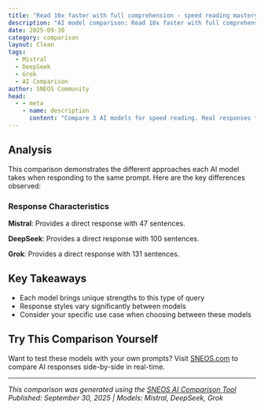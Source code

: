 ```yaml
---
title: "Read 10x faster with full comprehension - speed reading mastery"
description: "AI model comparison: Read 10x faster with full comprehension - speed reading mastery..."
date: 2025-09-30
category: comparison
layout: Clean
tags:
  - Mistral
  - DeepSeek
  - Grok
  - AI Comparison
author: SNEOS Community
head:
  - - meta
    - name: description
      content: "Compare 3 AI models for speed reading. Real responses from Mistral, DeepSeek, Grok with detailed analysis."
---
```


<ChatComparison
  title="Read 10x faster with full comprehension - speed reading mastery"
  prompt="Read 10x faster with full comprehension - speed reading mastery"
  :responses='{
    "Mistral": "Speed reading with full comprehension is a skill that can be developed with practice and the right techniques. Here are some steps to help you master speed reading:\n\n### 1. **Eliminate Subvocalization**\n   - **Subvocalization** is the habit of saying words in your head as you read. This slows down your reading speed significantly.\n   - **Practice**: Try to read without hearing the words in your mind. Focus on understanding the meaning directly from the text.\n\n### 2. **Expand Your Visual Field**\n   - **Soft Focus**: Instead of focusing on individual words, try to take in groups of words or even whole lines at a time.\n   - **Peripheral Vision**: Use your peripheral vision to see more words at once. Practice by gradually increasing the number of words you try to read at a glance.\n\n### 3. **Use a Pointer**\n   - **Guide Your Eyes**: Use your finger, a pen, or a pointer to guide your eyes across the text. This helps to keep your focus and prevents regression (re-reading).\n   - **Smooth Movement**: Move the pointer smoothly and at a consistent speed to maintain a steady reading pace.\n\n### 4. **Avoid Regression**\n   - **Forward Movement**: Train yourself to read forward without going back to re-read words or sentences. This can be challenging but is crucial for speed.\n   - **Practice**: Start with simple texts and gradually move to more complex material as you get comfortable.\n\n### 5. **Improve Vocabulary and Background Knowledge**\n   - **Vocabulary**: A strong vocabulary helps you understand the text more quickly. Use flashcards, read widely, and practice with new words.\n   - **Background Knowledge**: The more you know about a topic, the easier it is to comprehend new information quickly.\n\n### 6. **Practice with Varied Materials**\n   - **Different Genres**: Read a variety of materials, including fiction, non-fiction, newspapers, and academic papers.\n   - **Increasing Difficulty**: Start with easier texts and gradually move to more challenging material as your skills improve.\n\n### 7. **Set Goals and Track Progress**\n   - **Speed Goals**: Set specific goals for your reading speed, such as increasing your words per minute (wpm) by a certain amount each week.\n   - **Comprehension Checks**: Regularly test your comprehension to ensure you are understanding what you read. Use quizzes or summarize what you\u0027ve read.\n\n### 8. **Use Speed Reading Software**\n   - **Apps and Tools**: There are many apps and software programs designed to help you improve your reading speed. Examples include Spreeder, ReadMe!, and Outread.\n   - **Practice Sessions**: Use these tools for regular practice sessions to build your speed and comprehension.\n\n### 9. **Mindset and Focus**\n   - **Concentration**: Maintain focus and avoid distractions. A quiet environment can help.\n   - **Confidence**: Believe in your ability to improve. Speed reading is a skill that can be learned and improved with practice.\n\n### 10. **Consistent Practice**\n   - **Daily Practice**: Make speed reading a daily habit. Even a few minutes each day can lead to significant improvements over time.\n   - **Review and Adjust**: Regularly review your progress and adjust your techniques as needed.\n\n### Additional Tips:\n- **Chunking**: Break down the text into meaningful chunks or phrases rather than individual words.\n- **Skimming and Scanning**: Learn to skim for the main ideas and scan for specific information.\n- **Active Reading**: Engage actively with the text by asking questions, making predictions, and summarizing as you go.\n\nBy incorporating these techniques and practicing consistently, you can significantly improve your reading speed while maintaining full comprehension.",
    "DeepSeek": "Of course. The promise of \u002210x faster with full comprehension\u0022 is ambitious, but with dedicated practice, you can absolutely achieve dramatic, life-changing improvements.\n\nThis guide will take you from understanding the core principles to a structured practice plan for **speed reading mastery**.\n\n### The Foundation: Why We Read Slowly\n\nMost of us are taught to read in a way that creates bottlenecks. The big three are:\n\n1.  **Subvocalization:** \u0022Hearing\u0022 the words in your head as you read. This limits your speed to your talking speed (around 150-250 words per minute - wpm).\n2.  **Fixations:** Your eyes don\u0027t glide smoothly; they make small, jerky stops (fixations) on groups of words. A slow reader might fixate on every single word.\n3.  **Regression:** Unconsciously re-reading lines or words you\u0027ve already passed.\n\nMastering speed reading is the process of systematically eliminating these habits.\n\n---\n\n### The 4 Pillars of Speed Reading Mastery\n\nMaster these four techniques, and you will read faster and with better comprehension.\n\n#### Pillar 1: Use a Pacer\nYour eyes are naturally drawn to motion. Using a guide forces your eyes to move more smoothly and efficiently.\n\n*   **How to do it:** Use your finger, a pen, or the cursor on your screen to guide your eyes. Move the pacer smoothly along the line.\n*   **Why it works:** It eliminates regression, reduces fixations, and sets a steady rhythm that pushes your speed.\n*   **Pro Tip:** Move the pacer slightly faster than feels comfortable. This is the \u0022overdrive\u0022 that trains your brain to keep up.\n\n#### Pillar 2: Eliminate Subvocalization\nYou don\u0027t need to \u0022say\u0022 the words to understand them. Your brain can process the meaning visually.\n\n*   **How to do it:**\n    *   **Count in your head:** While reading, silently count \u00221, 2, 3, 4...\u0022 or hum a tune. This occupies the part of your brain that wants to subvocalize, forcing the visual processing center to take over.\n    *   **Chew gum:** The mild physical action can help suppress the impulse to form the words.\n    *   **Focus on \u0022Ideas, Not Words\u0022:** Train yourself to look for the core meaning of a sentence or paragraph, not the individual words.\n\n#### Pillar 3: Widen Your Peripheral Vision (Chunking)\nDon\u0027t read words; read groups of words. This is called \u0022chunking.\u0022\n\n*   **How to do it:**\n    *   **Soft Focus:** Instead of focusing sharply on a single word, relax your gaze and try to see the 3-4 words in the middle of the line. With practice, you can expand this to take in the entire line in 2-3 fixations.\n    *   **Use the Margin:** Place two vertical lines down a page (or use your fingers) to create a narrow column in the middle. Practice reading by only looking at this central column, using your peripheral vision to catch the beginning and end of the line.\n\n#### Pillar 4: Control Your Regression (Use a Card)\nForced, conscious re-reading kills speed.\n\n*   **How to do it:** Take an index card or a piece of paper. As you read, place it above the line you are currently reading and move it down the page, covering the text you\u0027ve just read.\n*   **Why it works:** It physically prevents you from looking back. This builds trust in your initial comprehension and breaks the habit of unnecessary regression.\n\n---\n\n### The Mastery Plan: A 4-Week Training Regimen\n\nPractice for 15-20 minutes daily. Use material that is slightly easy or familiar to start.\n\n#### Week 1: Foundation \u0026 The Pacer\n*   **Goal:** Get comfortable with the pacer and break the regression habit.\n*   **Daily Drill:**\n    1.  Choose a light novel or magazine.\n    2.  Use your finger as a pacer for 15 minutes.\n    3.  Focus *only* on moving smoothly and not looking back. Don\u0027t worry about speed or comprehension yet.\n*   **Metric:** By the end of the week, using a pacer should feel natural.\n\n#### Week 2: Speed \u0026 Chunking\n*   **Goal:** Increase raw speed and introduce chunking.\n*   **Daily Drill:**\n    1.  Use your pacer.\n    2.  **Push your speed.** Move the pacer so fast that you can only catch the main ideas (you\u0027ll feel like you\u0027re \u0022skimming\u0022). Do this for 2-3 pages. This is your \u0022sprint.\u0022\n    3.  **Slow down** to a more comfortable, but still fast, pace for the next 2-3 pages. Notice how your comfortable speed has increased.\n    4.  Practice seeing 2-3 words at a time instead of one.\n*   **Metric:** Your \u0022comfortable\u0022 speed should feel significantly faster than last week.\n\n#### Week 3: Comprehension \u0026 Active Reading\n*   **Goal:** Integrate high speed with high comprehension.\n*   **Daily Drill:**\n    1.  **Pre-Read:** Before reading a chapter or article, spend 60 seconds scanning it. Read the title, subtitles, first sentence of each paragraph, and look at any images or bullet points. This primes your brain for the information.\n    2.  **Set a Purpose:** Ask yourself, \u0022What are the 3 key things I want to learn from this?\u0022 This focuses your mind.\n    3.  **Read with your pacer** at your new, faster pace.\n    4.  **Post-Read:** Immediately after, spend one minute writing down or mentally recalling the key points. This solidifies comprehension.\n\n#### Week 4: Integration \u0026 Advanced Techniques\n*   **Goal:** Make speed reading your default mode.\n*   **Daily Drill:**\n    1.  **Variable Pacing:** Understand that not all text deserves the same speed. Learn to slow down for complex, critical information and speed up for fluff, examples, and familiar concepts.\n    2.  **The \u0022S\u0022 Technique:** For very easy text or skimming, try moving your pacer in a soft \u0022S\u0022 or \u0022Z\u0022 motion down the page, letting your peripheral vision catch keywords and ideas.\n    3.  **Practice on diverse material:** Switch between fiction, non-fiction articles, and professional reports.\n\n---\n\n### Measuring Your Progress\n\n*   **Calculate your baseline wpm:** Read for one minute at your normal pace. Count the words in the first five lines and divide by 5 to get your average words-per-line. Multiply that by the number of lines you read.\n*   **Track your progress:** Re-test every week using new material of similar difficulty.\n\n### The Ultimate Truth: Comprehension is King\n\nSpeed is useless without understanding. The goal is not to see how fast you can move your eyes, but how efficiently you can absorb and process information.\n\n*   **Variable Speed is Master Speed:** A master speed reader is like a master driver. They know when to cruise in the fast lane (for simple material) and when to slow down for a complex, technical section.\n*   **It\u0027s a Skill:** You wouldn\u0027t expect to play a complex piano piece after one lesson. Be consistent and patient with your practice.\n\nBy following this structured approach, you are not just learning a trick; you are fundamentally retraining your brain\u0027s reading process. A 2x or 3x improvement is achievable for almost everyone within a month. Reaching the \u002210x\u0022 level is the realm of mastery, requiring consistent practice, but the journey there will transform your relationship with information forever.",
    "Grok": "Speed reading is a valuable skill that can help you process information more quickly while maintaining comprehension. Reading 10x faster with full comprehension requires a combination of techniques, consistent practice, and a shift in mindset about how you approach reading. Below is a comprehensive guide to mastering speed reading while ensuring you understand and retain what you read.\n\n---\n\n### **Understanding Speed Reading**\nSpeed reading is not just about moving your eyes faster over text; it involves optimizing how your brain processes information. The average person reads at about 200\u2013250 words per minute (WPM). With speed reading techniques, you can increase this rate to 500\u20131000\u002B WPM, or even higher, while still comprehending the material. The goal is to eliminate inefficiencies in reading and train your brain to absorb information more effectively.\n\n---\n\n### **Key Principles of Speed Reading**\n1. **Minimize Subvocalization**: Subvocalization is the habit of silently pronouncing each word in your head as you read. While it helps with comprehension at slower speeds, it limits your reading speed. Train yourself to recognize words and phrases visually without \u0022hearing\u0022 them in your mind.\n2. **Expand Your Peripheral Vision**: Instead of focusing on individual words, train your eyes to take in groups of words or entire lines at a glance. This reduces the number of eye movements (saccades) and increases speed.\n3. **Eliminate Regression**: Regression is when you go back and reread text. This slows you down significantly. Trust your comprehension and keep moving forward.\n4. **Use a Guide**: Use a finger, pen, or pointer to guide your eyes along the text. This helps maintain a steady pace and prevents your eyes from wandering.\n5. **Focus on Key Content**: Not all parts of a text are equally important. Learn to skim over filler words and focus on key ideas, especially in non-fiction or informational texts.\n\n---\n\n### **Step-by-Step Guide to Speed Reading Mastery**\n#### **1. Assess Your Current Reading Speed**\n- **Test Yourself**: Choose a piece of text (e.g., a book or article) and set a timer for 1 minute. Read at your normal pace and count the number of words you read. This is your baseline WPM.\n- **Set Goals**: Aim to double your speed initially (e.g., from 200 WPM to 400 WPM), then continue increasing with practice.\n\n#### **2. Eliminate Subvocalization**\n- **Humm or Chew Gum**: Make a low humming sound or chew gum while reading to distract your brain from \u0022speaking\u0022 the words.\n- **Focus on Visual Recognition**: Train yourself to recognize words as images or shapes rather than sounds. Practice by reading short passages and consciously avoiding mental pronunciation.\n\n#### **3. Chunk Text (Read in Groups of Words)**\n- **Widen Your Focus**: Instead of reading word-by-word, try to take in 3\u20135 words at a time. For example, instead of reading \u201CThe quick brown fox jumps,\u201D see it as \u201CThe quick brown\u201D and \u201Cfox jumps.\u201D\n- **Practice with Columns**: Read narrow columns of text (like in newspapers or apps) to train your eyes to take in larger chunks.\n\n#### **4. Use a Pacer or Guide**\n- **Finger or Pen Method**: Move your finger or a pen along the line of text at a steady, slightly faster pace than your normal reading speed. This forces your eyes to keep up.\n- **Avoid Overloading**: Start with a comfortable pace and gradually increase the speed of your pacer.\n\n#### **5. Reduce Eye Fixations**\n- **Minimize Saccades**: Your eyes naturally stop (fixate) multiple times per line. Aim to reduce fixations by focusing on the center of a line and using peripheral vision to see the edges.\n- **Practice with Apps**: Use tools like Spreeder or AccelaReader, which flash chunks of text on the screen, training your brain to process information with fewer fixations.\n\n#### **6. Skim and Scan for Key Information**\n- **Identify Structure**: In non-fiction, focus on headings, subheadings, bullet points, and summaries. In fiction, prioritize dialogue or action over descriptive passages if speed is the goal.\n- **Preview First**: Before deep reading, quickly scan the text to understand its structure and main ideas. This primes your brain for comprehension.\n\n#### **7. Improve Vocabulary and Background Knowledge**\n- **Expand Vocabulary**: A larger vocabulary reduces the time spent decoding unfamiliar words, increasing reading speed.\n- **Build Context**: Familiarity with a topic allows you to anticipate ideas and read faster. Read widely to build general knowledge.\n\n#### **8. Practice Active Reading for Comprehension**\n- **Ask Questions**: Before reading, ask, \u201CWhat do I want to learn from this?\u201D This keeps your brain engaged and focused.\n- **Summarize**: After a section, mentally or verbally summarize the key points. This reinforces retention.\n- **Visualize**: Turn text into mental images or concepts to make it more memorable.\n\n#### **9. Train with Timed Sessions**\n- **Set a Timer**: Read for 5\u201310 minutes daily at a faster pace than usual. Use a pacer and focus on chunking.\n- **Track Progress**: Regularly test your WPM and comprehension (e.g., by answering questions about the text or summarizing it).\n\n#### **10. Use Tools and Technology**\n- **Speed Reading Apps**: Apps like Spreeder, AccelaReader, and 7 Speed Reading can help train your eyes and brain.\n- **Rapid Serial Visual Presentation (RSVP)**: This technique displays words or phrases one at a time at a set speed, eliminating eye movement delays.\n- **Audiobooks**: Listening to audiobooks at 1.5x or 2x speed can train your brain to process information faster.\n\n---\n\n### **How to Maintain Full Comprehension**\nSpeed without understanding is pointless. To ensure comprehension while reading faster:\n- **Start Slow**: Build speed gradually to avoid sacrificing understanding. Comprehension naturally improves as your brain adapts to faster input.\n- **Adjust Speed by Material**: Read dense or complex texts (e.g., technical papers) more slowly, and speed up for lighter material (e.g., novels or blogs).\n- **Use the 80/20 Rule**: Focus on grasping the 20% of content that conveys 80% of the meaning. Skip redundant or irrelevant details.\n- **Review Periodically**: After reading, take a moment to recall key points or jot down notes. This reinforces memory and highlights areas of weak understanding.\n- **Practice Active Engagement**: Stay mentally active by predicting outcomes, questioning arguments, or connecting ideas to prior knowledge.\n\n---\n\n### **Common Pitfalls and How to Avoid Them**\n1. **Rushing Without Understanding**: Speed reading is useless if you can\u2019t remember or apply what you\u2019ve read. Always prioritize comprehension over raw speed.\n2. **Eye Strain or Fatigue**: Take breaks every 20\u201330 minutes to avoid strain. Follow the 20-20-20 rule: Every 20 minutes, look 20 feet away for 20 seconds.\n3. **Skipping Important Details**: Be mindful of skimming too much, especially in critical texts. Adjust your approach based on purpose (e.g., leisure vs. study).\n4. **Plateauing**: If progress stalls, vary your practice\u2014try different texts, increase pacer speed, or focus on weaker skills like chunking or vocabulary.\n\n---\n\n### **Daily Practice Plan to Read 10x Faster**\n- **Week 1\u20132**: Measure baseline speed, practice eliminating subvocalization, and use a pacer at 1.5x your normal speed. Focus on easy texts.\n- **Week 3\u20134**: Train chunking by reading in groups of 3\u20135 words. Increase pacer speed to 2x baseline. Test comprehension after each session.\n- **Week 5\u20136**: Reduce fixations using RSVP apps or narrow-column texts. Read varied material (fiction, articles, reports) at 3\u20135x baseline speed.\n- **Week 7\u002B**: Skim and scan for key ideas, practice summarizing, and push pacer speed to 5\u201310x baseline. Regularly test WPM and comprehension.\n\n**Goal**: After 2\u20133 months of consistent practice (15\u201330 minutes daily), you should approach 1000\u002B WPM with 70\u201380% comprehension for most texts.\n\n---\n\n### **Additional Tips for Mastery**\n- **Read Regularly**: The more you read, the faster and better you get. Make reading a daily habit.\n- **Stay Relaxed**: Tension slows you down. Maintain a calm, focused state while reading.\n- **Experiment with Formats**: Reading on a screen vs. paper can feel different. Practice both to adapt.\n- **Join a Course**: Consider programs like Iris Reading or SuperReading for structured training.\n\n---\n\n### **Realistic Expectations for 10x Speed**\nReading 10x faster (e.g., from 200 WPM to 2000 WPM) with full comprehension is ambitious and may not be achievable for everyone or for all types of material. However:\n- With dedicated practice, 3\u20135x speed (600\u20131000 WPM) is realistic for most people within a few months.\n- Beyond that, ultra-high speeds (1000\u002B WPM) often involve skimming and may sacrifice some detail. Reserve such speeds for overviews or low-stakes reading.\n- Comprehension at extreme speeds typically hovers around 60\u201380%, which is often sufficient for general understanding but not for in-depth analysis.\n\n---\n\n### **Conclusion**\nSpeed reading mastery is a journey that combines technique, practice, and adaptability. By eliminating bad habits (like subvocalization and regression), training your eyes and brain to process information efficiently, and staying engaged with the material, you can dramatically increase your reading speed while maintaining strong comprehension. Start small, be consistent, and adjust your approach based on the type of text and your goals. With time, reading 10x faster\u2014or at least significantly faster\u2014will become"
  }'
  published-date="13:00"
/>

## Analysis

This comparison demonstrates the different approaches each AI model takes when responding to the same prompt. Here are the key differences observed:

### Response Characteristics

**Mistral**: Provides a direct response with 47 sentences. 

**DeepSeek**: Provides a direct response with 100 sentences. 

**Grok**: Provides a direct response with 131 sentences. 

## Key Takeaways

- Each model brings unique strengths to this type of query
- Response styles vary significantly between models
- Consider your specific use case when choosing between these models

## Try This Comparison Yourself

Want to test these models with your own prompts? Visit [SNEOS.com](https://sneos.com) to compare AI responses side-by-side in real-time.

---

*This comparison was generated using the [SNEOS AI Comparison Tool](https://sneos.com)*
*Published: September 30, 2025 | Models: Mistral, DeepSeek, Grok*

